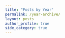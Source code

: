 ```yaml
---
title: "Posts by Year"
permalink: /year-archive/
layout: posts
author_profile: true
side_category: true
---
```

